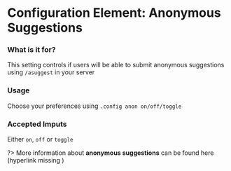 # Configuration Element: Anonymous Suggestions 

### What is it for?
This setting controls if users will be able to submit anonymous suggestions using `/asuggest` in your server

### Usage
Choose your preferences using `.config anon on/off/toggle`

### Accepted Imputs
Either `on`, `off` or `toggle`

?> More information about **anonymous suggestions** can be found here (hyperlink missing ) 
